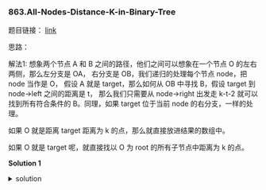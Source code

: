 ### 863.All-Nodes-Distance-K-in-Binary-Tree

题目链接： [link](https://leetcode.com/problems/all-nodes-distance-k-in-binary-tree/)

思路：

解法1: 想象两个节点 A 和 B 之间的路径，他们之间可以想象在一个节点 O 的左右两侧，那么左分支是 OA， 右分支是 OB，我们递归的处理每个节点 node，把 node 当作是 O， 假设 A 就是 target，那么如何从 OB 中寻找 B，假设 target 到 node->left 之间的距离是 t， 那么我们只需要从 node->right 出发走 k-t-2 就可以找到所有符合条件的 B。同理，如果 target 位于当前 node 的右分支，一样的处理。

如果 O 就是距离 target 距离为 k 的点，那么就直接放进结果的数组中。

如果 O 就是 target 呢，就直接找以 O 为 root 的所有子节点中距离为 k 的点。

**Solution 1**

<details>
<summary>solution</summary>

```C++
/**
 * Definition for a binary tree node.
 * struct TreeNode {
 *     int val;
 *     TreeNode *left;
 *     TreeNode *right;
 *     TreeNode(int x) : val(x), left(NULL), right(NULL) {}
 * };
 */
class Solution {
public:
    vector<int> res;
    vector<int> distanceK(TreeNode* root, TreeNode* target, int k) {
        dfs(root, target, k);
        return res;
    }
    
    // return is the depth from curNode to target if they are in the same branch
    // if they are not in the same branch, return -1
    int dfs(TreeNode* curNode, TreeNode* target, int k) {
        if (!curNode) {return -1;}
        
        // if the curNode == target, find the subTree which the curNode is the root;
        if (curNode->val == target->val) {
            fetch(curNode, k);
            return 0;
        }
        
        // find the distance in the left branch, it will help us to find the eligible nodes in the right branch.
        int leftDepth = dfs(curNode->left, target, k);
        if (leftDepth != -1) {
            if (k - 1 == leftDepth) {
                res.push_back(curNode->val);
            } else {
                fetch(curNode->right, k - leftDepth - 2);
                return leftDepth + 1;
            }
        }
        
        // find the distance in the right branch, it will help us to find the eligible nodes in the left branch.
        int rightDepth = dfs(curNode->right, target, k);
        if (rightDepth != -1) {
            if (k - 1 == rightDepth) {
                res.push_back(curNode->val);
            } else {
                fetch(curNode->left, k - rightDepth - 2);
                return rightDepth + 1;
            }
        }
        return -1;
    }
    
    // This function is to get all eligible children from the curNode with a distance
    void fetch(TreeNode* curNode, int distance) {
        if (!curNode || distance < 0) {return;}
        if (distance == 0) {
            res.push_back(curNode->val);
            return;
        }
        fetch(curNode->left, distance - 1);
        fetch(curNode->right, distance - 1);
    }
};
```

</details>